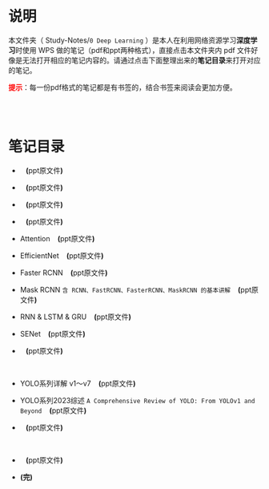 # 说明
本文件夹（ Study-Notes/`0 Deep Learning` ）是本人在利用网络资源学习**深度学习**时使用 WPS 做的笔记（pdf和ppt两种格式），直接点击本文件夹内 pdf 文件好像是无法打开相应的笔记内容的。请通过点击下面整理出来的**笔记目录**来打开对应的笔记。

<font color=red>**提示**</font>：每一份pdf格式的笔记都是有书签的，结合书签来阅读会更加方便。

<br>
<br>


# 笔记目录
* <a href="https://abrachan.github.io/Study-Notes/0 Deep Learning/.pdf" style="text-decoration:none"></a> &ensp; **(**<a href="" style="text-decoration:none">ppt原文件</a>**)**

* <a href="https://abrachan.github.io/Study-Notes/0 Deep Learning/.pdf" style="text-decoration:none"></a> &ensp; **(**<a href="" style="text-decoration:none">ppt原文件</a>**)**

* <a href="https://abrachan.github.io/Study-Notes/0 Deep Learning/.pdf" style="text-decoration:none"></a> &ensp; **(**<a href="" style="text-decoration:none">ppt原文件</a>**)**

* <a href="https://abrachan.github.io/Study-Notes/0 Deep Learning/.pdf" style="text-decoration:none"></a> &ensp; **(**<a href="" style="text-decoration:none">ppt原文件</a>**)**



* <a href="https://abrachan.github.io/Study-Notes/0 Deep Learning/Attention.pdf" style="text-decoration:none">Attention</a> &ensp; **(**<a href="https://kdocs.cn/l/cqjz1imA4h6Q" style="text-decoration:none">ppt原文件</a>**)**

* <a href="https://abrachan.github.io/Study-Notes/0 Deep Learning/EfficientNet.pdf" style="text-decoration:none">EfficientNet</a> &ensp; **(**<a href="https://kdocs.cn/l/ccHMmoXQtGxY" style="text-decoration:none">ppt原文件</a>**)**

* <a href="https://abrachan.github.io/Study-Notes/0 Deep Learning/Faster RCNN.pdf" style="text-decoration:none">Faster RCNN</a> &ensp; **(**<a href="https://kdocs.cn/l/cbvs3mUMwQnK" style="text-decoration:none">ppt原文件</a>**)**

* <a href="https://abrachan.github.io/Study-Notes/0 Deep Learning/Mask RCNN.pdf" style="text-decoration:none">Mask RCNN</a> `含 RCNN、FastRCNN、FasterRCNN、MaskRCNN 的基本讲解` &ensp; **(**<a href="https://kdocs.cn/l/cbg7tVosRKJw" style="text-decoration:none">ppt原文件</a>**)**

* <a href="https://abrachan.github.io/Study-Notes/0 Deep Learning/RNN & LSTM & GRU.pdf" style="text-decoration:none">RNN & LSTM & GRU</a> &ensp; **(**<a href="https://kdocs.cn/l/cdnpB5d5SkSm" style="text-decoration:none">ppt原文件</a>**)**

* <a href="https://abrachan.github.io/Study-Notes/0 Deep Learning/SENet.pdf" style="text-decoration:none">SENet</a> &ensp; **(**<a href="https://kdocs.cn/l/csdt2uec1R0S" style="text-decoration:none">ppt原文件</a>**)**

* <a href="https://abrachan.github.io/Study-Notes/0 Deep Learning/.pdf" style="text-decoration:none"></a> &ensp; **(**<a href="" style="text-decoration:none">ppt原文件</a>**)**
<br>

* <a href="https://abrachan.github.io/Study-Notes/0 Deep Learning/YOLO系列详解 v1～v7.pdf" style="text-decoration:none">YOLO系列详解 v1～v7</a> &ensp; **(**<a href="https://kdocs.cn/l/cvBWHuADYZaF" style="text-decoration:none">ppt原文件</a>**)**

* <a href="https://abrachan.github.io/Study-Notes/0 Deep Learning/YOLO系列2023综述.pdf" style="text-decoration:none">YOLO系列2023综述</a> `A Comprehensive Review of YOLO: From YOLOv1 and Beyond` &ensp; **(**<a href="https://www.kdocs.cn/l/cith08b0qZjU" style="text-decoration:none">ppt原文件</a>**)**

* <a href="https://abrachan.github.io/Study-Notes/0 Deep Learning/.pdf" style="text-decoration:none"></a> &ensp; **(**<a href="" style="text-decoration:none">ppt原文件</a>**)**

<br>

* <a href="https://abrachan.github.io/Study-Notes/0 Deep Learning/.pdf" style="text-decoration:none"></a> &ensp; **(**<a href="" style="text-decoration:none">ppt原文件</a>**)**

* **(完)**

